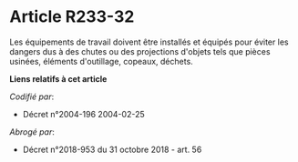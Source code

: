 # Article R233-32

Les équipements de travail doivent être installés et équipés pour éviter les dangers dus à des chutes ou des projections
d'objets tels que pièces usinées, éléments d'outillage, copeaux, déchets.

**Liens relatifs à cet article**

_Codifié par_:

  - Décret n°2004-196 2004-02-25

_Abrogé par_:

  - Décret n°2018-953 du 31 octobre 2018 - art. 56
